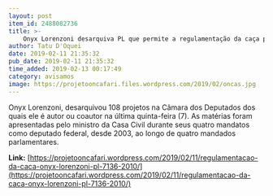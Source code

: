 ```yaml
---
layout: post
item_id: 2488082736
title: >-
    Onyx Lorenzoni desarquiva PL que permite a regulamentação da caça por municípios
author: Tatu D'Oquei
date: 2019-02-11 21:35:32
pub_date: 2019-02-11 21:35:32
time_added: 2019-02-13 00:17:49
category: avisamos
image: https://projetooncafari.files.wordpress.com/2019/02/oncas.jpg
---
```


Onyx Lorenzoni, desarquivou 108 projetos na Câmara dos Deputados dos quais ele é autor ou coautor na última quinta-feira (7). As matérias foram apresentadas pelo ministro da Casa Civil durante seus quatro mandatos como deputado federal, desde 2003, ao longo de quatro mandados parlamentares.

**Link:** [https://projetooncafari.wordpress.com/2019/02/11/regulamentacao-da-caca-onyx-lorenzoni-pl-7136-2010/](https://projetooncafari.wordpress.com/2019/02/11/regulamentacao-da-caca-onyx-lorenzoni-pl-7136-2010/)

